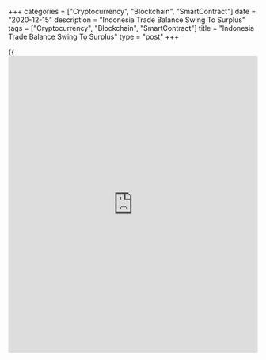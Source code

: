 +++
categories = ["Cryptocurrency", "Blockchain", "SmartContract"]
date = "2020-12-15"
description = "Indonesia Trade Balance Swing To Surplus"
tags = ["Cryptocurrency", "Blockchain", "SmartContract"]
title = "Indonesia Trade Balance Swing To Surplus"
type = "post"
+++

{{<iframe id="large-banner" src="https://www.bounty.group/#slide=27.0" width="100%" height="600" scrolling="no" style="border: 0px solid rgb(216, 221, 230); border-radius: 3px;">}}

Indonesia's trade balance swung to surplus in November, as exports rise
and imports declined, figures from Statistics Indonesia showed on
Tuesday.

The trade balance registered a surplus of $2.61 billion in November
versus a deficit of $1.39 billion in the last year. Economists had
expected a surplus of $2.29 billion. In August, the trade surplus was
$2.67 billion.

In October, the trade surplus was $3.57 billion.

Exports grew 9.54 percent year-on-year in November. Economists had
expected a rise of 2.66 percent.

Imports fell 17.46 percent annually in November. Economists had forecast
a decrease of 24.52 percent.

On a monthly basis, exports rose 6.36 percent and imports increased 17.4
percent in November.

For comments and feedback [contact](https://www.playgroundfx.com/contact/): editorial@rtt[news](https://www.letsplayfx.com/blog/forex-news-website/).com

[Economic News][1]

 **What parts of the world are seeing the best (and worst) economic
performances lately? Click[here][2] to check out our [Econ Scorecard][2]
and find out! See up-to-the-moment [ranking](https://www.playgroundfx.com/blog/crypto-exchange-ranking/)s for the best and worst
performers in [GDP][3], [unemployment rate][4], [inflation][5] and much
more.**

   1. www.rtt[news](https://www.letsplayfx.com/blog/forex-news-website/).com/Content/EconomicNews.aspx
   2. www.rtt[news](https://www.letsplayfx.com/blog/forex-news-website/).com/economic-scorecard/world-rank/unemployment-rate/highest-performance.aspx
   3. www.rtt[news](https://www.letsplayfx.com/blog/forex-news-website/).com/economic-scorecard/world-rank/GDP/highest-performance.aspx
   4. www.rtt[news](https://www.letsplayfx.com/blog/forex-news-website/).com/economic-scorecard/world-rank/unemployment-rate/lowest-performance.aspx
   5. www.rtt[news](https://www.letsplayfx.com/blog/forex-news-website/).com/economic-scorecard/world-rank/CPI/highest-performance.aspx